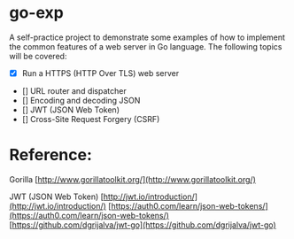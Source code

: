 # go-exp
A self-practice project to demonstrate some examples of how to implement the common features of a web server in Go language. The following topics will be covered:

- [x] Run a HTTPS (HTTP Over TLS) web server
- [] URL router and dispatcher
- [] Encoding and decoding JSON
- [] JWT (JSON Web Token)
- [] Cross-Site Request Forgery (CSRF)

# Reference:

Gorilla
[http://www.gorillatoolkit.org/](http://www.gorillatoolkit.org/)

JWT (JSON Web Token)
[http://jwt.io/introduction/](http://jwt.io/introduction/)
[https://auth0.com/learn/json-web-tokens/](https://auth0.com/learn/json-web-tokens/)
[https://github.com/dgrijalva/jwt-go](https://github.com/dgrijalva/jwt-go)
